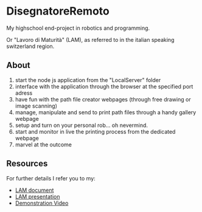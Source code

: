 # DisegnatoreRemoto
My highschool end-project in robotics and programming.

Or "Lavoro di Maturità" (LAM), as referred to in the italian speaking switzerland region.

## About
1. start the node js application from the "LocalServer" folder
2. interface with the application through the browser at the specified port adress
3. have fun with the path file creator webpages (through free drawing or image scanning)
4. manage, manipulate and send to print path files through a handy gallery webpage
5. setup and turn on your personal rob... oh nevermind.
6. start and monitor in live the printing process from the dedicated webpage
7. marvel at the outcome

## Resources
For further details I refer you to my:
* [LAM document](https://docs.google.com/document/d/1yufAzvm-YmBF5FJW-CDQHOr3H1Efvr5cywDJvZXltzI/edit?usp=sharing)
* [LAM presentation](https://docs.google.com/presentation/d/1ybNW9f366qOdg-vAGhiV8jnD6vP20Fr81bRC0PI2Oig/edit?usp=sharing)
* [Demonstration Video](https://youtu.be/YZUVihPjlJg)

